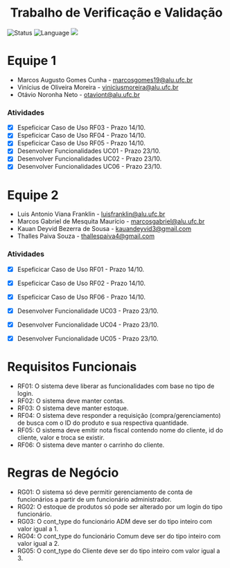 <h1 align="center">Trabalho de Verificação e Validação</h1>

![Status](https://img.shields.io/badge/Status-Finalizado-brightgreen)
![Language](https://img.shields.io/github/languages/top/luisfranklinn/trabalho_vev)
![](https://img.shields.io/github/last-commit/luisfranklinn/trabalho_vev)


# Equipe 1

- Marcos Augusto Gomes Cunha - marcosgomes19@alu.ufc.br
- Vinícius de Oliveira Moreira - viniciusmoreira@alu.ufc.br
- Otávio Noronha Neto - otaviont@alu.ufc.br

### Atividades

- [x] Espeficicar Caso de Uso RF03 - Prazo 14/10. 
- [x] Espeficicar Caso de Uso RF04 - Prazo 14/10. 
- [x] Espeficicar Caso de Uso RF05 - Prazo 14/10. 
- [x] Desenvolver Funcionalidades UC01 - Prazo 23/10.
- [x] Desenvolver Funcionalidades UC02 - Prazo 23/10.
- [x] Desenvolver Funcionalidades UC06 - Prazo 23/10.

# Equipe 2
- Luis Antonio Viana Franklin - luisfranklin@alu.ufc.br
- Marcos Gabriel de Mesquita Maurício - marcosgabriel@alu.ufc.br
- Kauan Deyvid Bezerra de Sousa - kauandeyvid3@gmail.com 
- Thalles Paiva Souza - thallespaiva4@gmail.com
### Atividades

- [x] Espeficicar Caso de Uso RF01 - Prazo 14/10. 
- [x] Espeficicar Caso de Uso RF02 - Prazo 14/10. 
- [x] Espeficicar Caso de Uso RF06 - Prazo 14/10. 
- [x] Desenvolver Funcionalidade UC03 - Prazo 23/10.
- [x] Desenvolver Funcionalidade UC04 - Prazo 23/10.
- [x] Desenvolver Funcionalidade UC05 - Prazo 23/10.



# Requisitos Funcionais

- RF01: O sistema deve liberar as funcionalidades com base no tipo de login.
- RF02: O sistema deve manter contas.
- RF03: O sistema deve manter estoque. 
- RF04: O sistema deve responder a requisição (compra/gerenciamento) de busca com o ID do produto e sua respectiva quantidade.
- RF05: O sistema deve emitir nota fiscal contendo nome do cliente, id do cliente, valor e troca se existir. 
- RF06: O sistema deve manter o carrinho do cliente.


# Regras de Negócio

- RG01: O sistema só deve permitir gerenciamento de conta de funcionários a partir de um funcionário administrador.
- RG02: O estoque de produtos só pode ser alterado por um login do tipo funcionário.
- RG03: O cont_type do funcionário ADM deve ser do tipo inteiro com valor igual a  1.
- RG04: O cont_type do funcionário Comum deve ser do tipo inteiro com valor igual a  2.
- RG05: O cont_type do Cliente deve ser do tipo inteiro com valor igual a  3.


